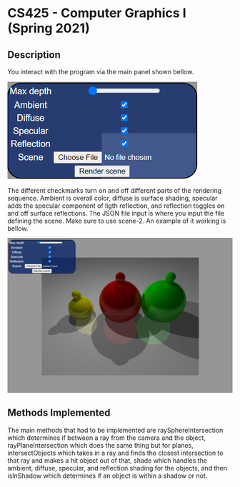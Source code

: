 # CS425 - Computer Graphics I (Spring 2021)

## Description
You interact with the program via the main panel shown bellow.

![Mian Panel](panel.png)

The different checkmarks turn on and off different parts of the rendering sequence. Ambient is overall color, diffuse is surface shading, specular adds the specular component of ligth reflection, and reflection toggles on and off surface reflections. The JSON file input is where you input the file defining the scene. Make sure to use scene-2. An example of it working is bellow.

![Example](scene-2.png)

## Methods Implemented
The main methods that had to be implemented are raySphereIntersection which determines if between a ray from the camera and the object, rayPlaneIntersection which does the same thing but for planes, intersectObjects which takes in a ray and finds the closest intersection to that ray and makes a hit object out of that, shade which handles the ambient, diffuse, specular, and reflection shading for the objects, and then isInShadow which determines if an object is within a shadow or not.
